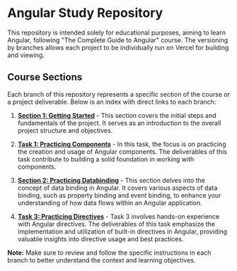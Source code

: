 # Angular Study Repository

This repository is intended solely for educational purposes, aiming to learn Angular, following "The Complete Guide to Angular" course. 
The versioning by branches allows each project to be individually run on Vercel for building and viewing.

## Course Sections

Each branch of this repository represents a specific section of the course or a project deliverable. Below is an index with direct links to each branch:

1. [**Section 1: Getting Started**](https://github.com/GarciaBoo/Angular-Projects/tree/Section-1-Gettin-Started) - This section covers the initial steps and fundamentals of the project. It serves as an introduction to the overall project structure and objectives.

2. [**Task 1: Practicing Components**](https://github.com/GarciaBoo/Angular-Projects/tree/Task-1-Practicing-Components) - In this task, the focus is on practicing the creation and usage of Angular components. The deliverables of this task contribute to building a solid foundation in working with components.

3. [**Section 2: Practicing Databinding**](https://github.com/GarciaBoo/Angular-Projects/tree/Section-2-Practicing-Databinding) - This section delves into the concept of data binding in Angular. It covers various aspects of data binding, such as property binding and event binding, to enhance your understanding of how data flows within an Angular application.

4. [**Task 3: Practicing Directives**](https://github.com/GarciaBoo/Angular-Projects/tree/Task-3-Practicing-Directives) - Task 3 involves hands-on experience with Angular directives. The deliverables of this task emphasize the implementation and utilization of built-in directives in Angular, providing valuable insights into directive usage and best practices.



**Note:** Make sure to review and follow the specific instructions in each branch to better understand the context and learning objectives.
